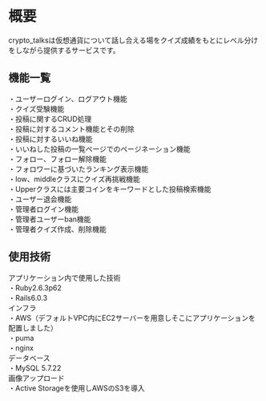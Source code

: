 # 概要  
crypto_talksは仮想通貨について話し合える場をクイズ成績をもとにレベル分けをしながら提供するサービスです。
## 機能一覧  
・ユーザーログイン、ログアウト機能  
・クイズ受験機能  
・投稿に関するCRUD処理  
・投稿に対するコメント機能とその削除  
・投稿に対するいいね機能  
・いいねした投稿の一覧ページでのページネーション機能  
・フォロー、フォロー解除機能  
・フォロワーに基づいたランキング表示機能  
・low、middleクラスにクイズ再挑戦機能  
・Upperクラスには主要コインをキーワードとした投稿検索機能  
・ユーザー退会機能  
・管理者ログイン機能  
・管理者ユーザーban機能  
・管理者クイズ作成、削除機能  
## 使用技術  
アプリケーション内で使用した技術  
・Ruby2.6.3p62  
・Rails6.0.3  
インフラ  
・AWS（デフォルトVPC内にEC2サーバーを用意しそこにアプリケーションを配置しました）  
・puma  
・nginx  
データベース  
・MySQL 5.7.22  
画像アップロード  
・Active Storageを使用しAWSのS3を導入  
